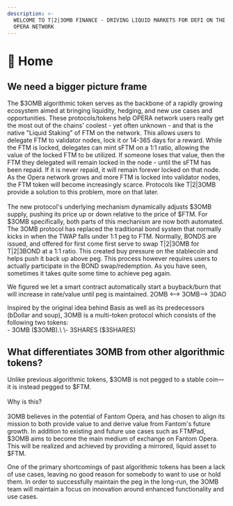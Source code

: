 ```yaml
---
description: >-
  WELCOME TO T|2|3OMB FINANCE - DRIVING LIQUID MARKETS FOR DEFI ON THE FANTOM
  OPERA NETWORK
---
```


# 🏡 Home

## We need a bigger picture frame

The $3OMB algorithmic token serves as the backbone of a rapidly growing ecosystem aimed at bringing liquidity, hedging, and new use cases and opportunities. These protocols/tokens help OPERA network users really get the most out of the chains' coolest - yet often unknown - and that is the native "Liquid Staking" of FTM on the network. This allows users to delegate FTM to validator nodes, lock it or 14-365 days for a reward. While the FTM is locked, delegates can mint sFTM on a 1:1 ratio, allowing the value of the locked FTM to be utilized. If someone loses that value, then the FTM they delegated will remain locked in the node - until the sFTM has been repaid. If it is never repaid, it will remain forever locked on that node. As the Opera network grows and more FTM is locked into validator nodes, the FTM token will become increasingly scarce. Protocols like T|2|3OMB provide a solution to this problem, more on that later.\
\
The new protocol's underlying mechanism dynamically adjusts $3OMB supply, pushing its price up or down relative to the price of $FTM. For $3OMB specifically, both parts of this mechanism are now both automated. The 3OMB protocol has replaced the traditional bond system that normally kicks in when the TWAP falls under 1:1 peg to FTM. Normally, BONDS are issued, and offered for first come first serve to swap T|2|3OMB for T|2|3BOND at a 1:1 ratio. This created buy pressure on the stablecoin and helps push it back up above peg. This process however requires users to actually participate in the BOND swap/redemption. As you have seen, sometimes it takes quite some time to achieve peg again.

We figured we let a smart contract automatically start a buyback/burn that will increase in rate/value until peg is maintained. 2OMB <--> 3OMB--> 3DAO

Inspired by the original idea behind Basis as well as its predecessors (bDollar and soup), 3OMB is a multi-token protocol which consists of the following two tokens:\
\- 3OMB ($3OMB).\
\- 3SHARES ($3SHARES)

## What differentiates 3OMB from other algorithmic tokens?

Unlike previous algorithmic tokens, $3OMB is not pegged to a stable coin— it is instead pegged to $FTM.\
\
Why is this?\
\
3OMB believes in the potential of Fantom Opera, and has chosen to align its mission to both provide value to and derive value from Fantom's future growth. In addition to existing and future use cases such as FTMPad, $3OMB aims to become the main medium of exchange on Fantom Opera. This will be realized and achieved by providing a mirrored, liquid asset to $FTM.

One of the primary shortcomings of past algorithmic tokens has been a lack of use cases, leaving no good reason for somebody to want to use or hold them. In order to successfully maintain the peg in the long-run, the 3OMB team will maintain a focus on innovation around enhanced functionality and use cases.
